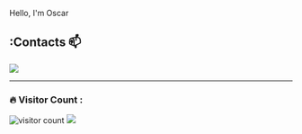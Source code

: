 Hello, I'm Oscar

## :Contacts 📫
<div> 
  <a href = "mailto:madegwaoscar317@gmail.com"><img src="https://img.shields.io/badge/-Gmail-%23333?style=for-the-badge&logo=gmail&logoColor=white" target="_blank"></a>
</div>
<hr>
                   
  

### :fire: Visitor Count :
 <img src="https://profile-counter.glitch.me/la-mello/count.svg" alt="visitor count" />



<img src="https://t.bkit.co/w_6682ceec8116f.gif" />

